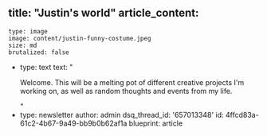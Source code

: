 title: "Justin's world"
article_content:
  -
    type: image
    image: content/justin-funny-costume.jpeg
    size: md
    brutalized: false
  -
    type: text
    text: "<p>Welcome. This will be a melting pot of different creative projects I'm working on, as well as random thoughts and events from my life.</p>"
  -
    type: newsletter
author: admin
dsq_thread_id: '657013348'
id: 4ffcd83a-61c2-4b67-9a49-bb9b0b62af1a
blueprint: article
